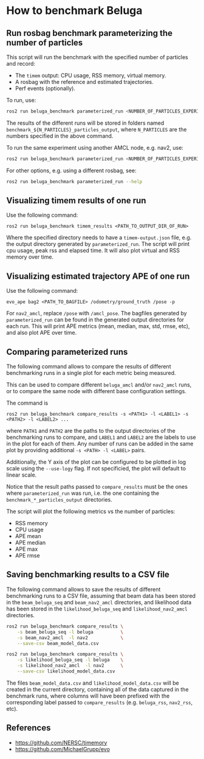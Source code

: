 # How to benchmark Beluga

## Run rosbag benchmark parameterizing the number of particles

This script will run the benchmark with the specified number of particles and record:

- The `timem` output: CPU usage, RSS memory, virtual memory.
- A rosbag with the reference and estimated trajectories.
- Perf events (optionally).

To run, use:

```bash
ros2 run beluga_benchmark parameterized_run <NUMBER_OF_PARTICLES_EXPERIMENT_1> <NUMBER_OF_PARTICLES_EXPERIMENT_2>
```

The results of the different runs will be stored in folders named `benchmark_${N_PARTICLES}_particles_output`, where `N_PARTICLES` are the numbers specified in the above command.

To run the same experiment using another AMCL node, e.g. nav2, use:

```bash
ros2 run beluga_benchmark parameterized_run <NUMBER_OF_PARTICLES_EXPERIMENT_1> <NUMBER_OF_PARTICLES_EXPERIMENT_2> --package nav2_amcl --executable amcl
```

For other options, e.g. using a different rosbag, see:

```bash
ros2 run beluga_benchmark parameterized_run --help
```

## Visualizing timem results of one run

Use the following command:

```
ros2 run beluga_benchmark timem_results <PATH_TO_OUTPUT_DIR_OF_RUN>
```

Where the specified directory needs to have a `timem-output.json` file, e.g. the output directory generated by `parameterized_run`.
The script will print cpu usage, peak rss and elapsed time.
It will also plot virtual and RSS memory over time.

## Visualizing estimated trajectory APE of one run

Use the following command:

```
evo_ape bag2 <PATH_TO_BAGFILE> /odometry/ground_truth /pose -p
```

For `nav2_amcl`, replace `/pose` with `/amcl_pose`.
The bagfiles generated by `parameterized_run` can be found in the generated output directories for each run.
This will print APE metrics (mean, median, max, std, rmse, etc), and also plot APE over time.

## Comparing parameterized runs

The following command allows to compare the results of different benchmarking runs in a single plot for each metric being measured.

This can be used to compare different `beluga_amcl` and/or `nav2_amcl` runs, or to compare the same node with different base configuration settings.

The command is
```
ros2 run beluga_benchmark compare_results -s <PATH1> -l <LABEL1> -s <PATH2> -l <LABEL2> ...
```
where `PATH1` and `PATH2` are the paths to the output directories of the benchmarking runs to compare, and `LABEL1` and `LABEL2` are the labels to use in the plot for each of them. Any number of runs can be added in the same plot by providing additional `-s <PATH> -l <LABEL>` pairs.

Additionally, the Y axis of the plot can be configured to be plotted in log scale using the `--use-logy` flag. If not specificied, the plot will default to linear scale.

Notice that the result paths passed to `compare_results` must be the ones where `parameterized_run` was run, i.e. the one containing the `benchmark_*_particles_output` directories.

The script will plot the following metrics vs the number of particles:

- RSS memory
- CPU usage
- APE mean
- APE median
- APE max
- APE rmse

## Saving benchmarking results to a CSV file

The following command allows to save the results of different benchmarking runs to a CSV file, assuming that
beam data has been stored in the `beam_beluga_seq` and `beam_nav2_amcl` directories, and
likelihood data has been stored in the `likelihood_beluga_seq` and `likelihood_nav2_amcl` directories.

```bash
ros2 run beluga_benchmark compare_results \
    -s beam_beluga_seq -l beluga          \
    -s beam_nav2_amcl  -l nav2            \
    --save-csv beam_model_data.csv

ros2 run beluga_benchmark compare_results \
    -s likelihood_beluga_seq -l beluga    \
    -s likelihood_nav2_amcl  -l nav2      \
    --save-csv likelihood_model_data.csv
```

The files `beam_model_data.csv` and `likelihood_model_data.csv` will be created in the current directory,
containing all of the data captured in the benchmark runs, where columns will have been prefixed with the
corresponding label passed to `compare_results` (e.g. `beluga_rss`, `nav2_rss`, etc).

## References

- https://github.com/NERSC/timemory
- https://github.com/MichaelGrupp/evo
